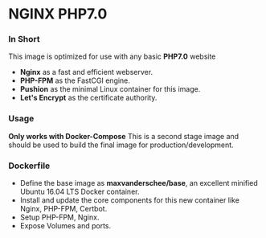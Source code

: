# NGINX PHP7.0

### In Short
This image is optimized for use with any basic **PHP7.0** website
+ **Nginx** as a fast and efficient webserver.
+ **PHP-FPM** as the FastCGI engine.
+ **Pushion** as the minimal Linux container for this image.
+ **Let's Encrypt** as the certificate authority.

### Usage
**Only works with Docker-Compose**
This is a second stage image and should be used to build the final image for production/development.

### Dockerfile

+ Define the base image as **maxvanderschee/base**, an excellent minified Ubuntu 16.04 LTS Docker container.
+ Install and update the core components for this new container like Nginx, PHP-FPM, Certbot.
+ Setup PHP-FPM, Nginx.
+ Expose Volumes and ports.

